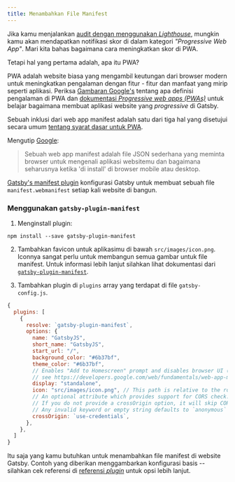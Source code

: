 ```yaml
---
title: Menambahkan File Manifest
---
```


Jika kamu menjalankan [audit dengan menggunakan *Lighthouse*](/docs/audit-with-lighthouse/), mungkin kamu akan mendapatkan notifikasi skor di dalam kategori *"Progressive Web App"*. Mari kita bahas bagaimana cara meningkatkan skor di PWA.

Tetapi hal yang pertama adalah, apa itu PWA?

PWA adalah website biasa yang mengambil keutungan dari browser modern untuk meningkatkan pengalaman dengan fitur - fitur dan manfaat yang mirip seperti aplikasi. Periksa [Gambaran Google's](https://developers.google.com/web/progressive-web-apps/) tentang apa definisi pengalaman di PWA dan [dokumentasi *Progressive web apps (PWAs)*](/docs/progressive-web-app/) untuk belajar bagaimana membuat aplikasi website yang *progressive* di Gatsby.

Sebuah inklusi dari web app manifest adalah satu dari tiga hal yang disetujui secara umum [tentang syarat dasar untuk PWA](https://alistapart.com/article/yes-that-web-project-should-be-a-pwa#section1).

Mengutip [Google](https://developers.google.com/web/fundamentals/web-app-manifest/):

> Sebuah web app manifest adalah file JSON sederhana yang meminta browser untuk mengenali aplikasi websitemu dan bagaimana seharusnya ketika 'di install' di browser mobile atau desktop.

[Gatsby's manifest plugin](/packages/gatsby-plugin-manifest/) konfigurasi Gatsby untuk membuat sebuah file `manifest.webmanifest` setiap kali website di bangun.

### Menggunakan `gatsby-plugin-manifest`

1.  Menginstall plugin:

```shell
npm install --save gatsby-plugin-manifest
```
2. Tambahkan favicon untuk aplikasimu di bawah `src/images/icon.png`. Iconnya sangat perlu untuk membangun semua gambar untuk file manifest. Untuk informasi lebih lanjut silahkan lihat dokumentasi dari [`gatsby-plugin-manifest`](https://github.com/gatsbyjs/gatsby/blob/master/packages/gatsby-plugin-manifest/README.md).

3. Tambahkan plugin di `plugins` array yang terdapat di file `gatsby-config.js`.

```javascript:title=gatsby-config.js
{
  plugins: [
    {
      resolve: `gatsby-plugin-manifest`,
      options: {
        name: "GatsbyJS",
        short_name: "GatsbyJS",
        start_url: "/",
        background_color: "#6b37bf",
        theme_color: "#6b37bf",
        // Enables "Add to Homescreen" prompt and disables browser UI (including back button)
        // see https://developers.google.com/web/fundamentals/web-app-manifest/#display
        display: "standalone",
        icon: "src/images/icon.png", // This path is relative to the root of the site.
        // An optional attribute which provides support for CORS check.
        // If you do not provide a crossOrigin option, it will skip CORS for manifest.
        // Any invalid keyword or empty string defaults to `anonymous`
        crossOrigin: `use-credentials`,
      },
    },
  ]
}
```

Itu saja yang kamu butuhkan untuk menambahkan file manifest di website Gatsby. Contoh yang diberikan menggambarkan konfigurasi basis -- silahkan cek referensi di [referensi *plugin*](/packages/gatsby-plugin-manifest/?=gatsby-plugin-manifest#automatic-mode) untuk opsi lebih lanjut.
